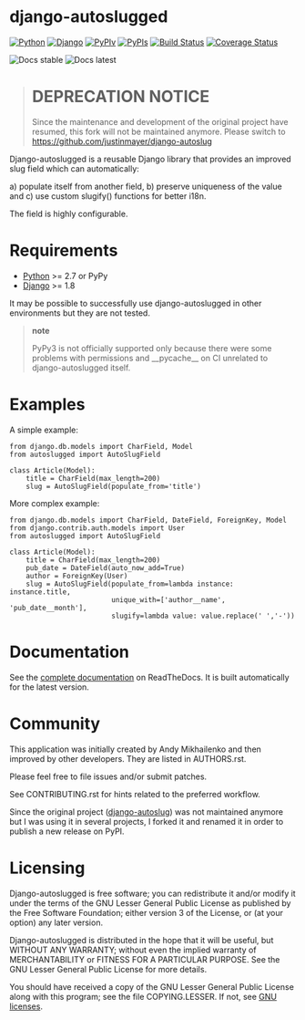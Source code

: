 # django-autoslugged

[![Python](https://img.shields.io/badge/Python-2.7,3.4,3.5,3.6-blue.svg?style=flat-square)](/)
[![Django](https://img.shields.io/badge/Django-1.9,1.10,1.11,2.0-blue.svg?style=flat-square)](/)
[![PyPIv](https://img.shields.io/pypi/v/django-autoslugged.svg?style=flat-square)](https://pypi.org/project/django-autoslugged)
[![PyPIs](https://img.shields.io/pypi/status/django-autoslugged.svg)](https://pypi.org/project/django-autoslugged)
[![Build Status](https://travis-ci.org/mbourqui/django-autoslugged.svg?branch=master)](https://travis-ci.org/mbourqui/django-autoslugged)
[![Coverage Status](https://coveralls.io/repos/github/mbourqui/django-autoslugged/badge.svg?branch=master)](https://coveralls.io/github/mbourqui/django-autoslugged?branch=master)

![Docs stable](https://readthedocs.org/projects/django-autoslug/badge/?version=stable%0A%20:target:%20http://django-autoslug.readthedocs.org/en/stable/)
![Docs latest](https://readthedocs.org/projects/django-autoslug/badge/?version=latest%0A%20:target:%20http://django-autoslug.readthedocs.org/en/latest/)


> # DEPRECATION NOTICE
> Since the maintenance and development of the original project have resumed, this fork will not be maintained anymore.
> Please switch to https://github.com/justinmayer/django-autoslug


Django-autoslugged is a reusable Django library that provides an
improved slug field which can automatically:

a)  populate itself from another field,
b)  preserve uniqueness of the value and
c)  use custom slugify() functions for better i18n.

The field is highly configurable.

Requirements
============

* [Python][] >= 2.7 or PyPy
* [Django][] >= 1.8

It may be possible to successfully use django-autoslugged in other
environments but they are not tested.

> **note**
>
> PyPy3 is not officially supported only because there were some
> problems with permissions and \_\_pycache\_\_ on CI unrelated to
> django-autoslugged itself.

Examples
========

A simple example:

``` {.sourceCode .python}
from django.db.models import CharField, Model
from autoslugged import AutoSlugField

class Article(Model):
    title = CharField(max_length=200)
    slug = AutoSlugField(populate_from='title')
```

More complex example:

``` {.sourceCode .python}
from django.db.models import CharField, DateField, ForeignKey, Model
from django.contrib.auth.models import User
from autoslugged import AutoSlugField

class Article(Model):
    title = CharField(max_length=200)
    pub_date = DateField(auto_now_add=True)
    author = ForeignKey(User)
    slug = AutoSlugField(populate_from=lambda instance: instance.title,
                         unique_with=['author__name', 'pub_date__month'],
                         slugify=lambda value: value.replace(' ','-'))
```

Documentation
=============

See the [complete documentation](http://django-autoslug.readthedocs.org)
on ReadTheDocs. It is built automatically for the latest version.

Community
=========

This application was initially created by Andy Mikhailenko and then
improved by other developers. They are listed in AUTHORS.rst.

Please feel free to file issues and/or submit patches.

See CONTRIBUTING.rst for hints related to the preferred workflow.

Since the original project
([django-autoslug](<https://github.com/neithere/django-autoslug>)) was
not maintained anymore but I was using it in several projects, I forked
it and renamed it in order to publish a new release on PyPI.

Licensing
=========

Django-autoslugged is free software; you can redistribute it and/or
modify it under the terms of the GNU Lesser General Public License as
published by the Free Software Foundation; either version 3 of the
License, or (at your option) any later version.

Django-autoslugged is distributed in the hope that it will be useful,
but WITHOUT ANY WARRANTY; without even the implied warranty of
MERCHANTABILITY or FITNESS FOR A PARTICULAR PURPOSE. See the GNU Lesser
General Public License for more details.

You should have received a copy of the GNU Lesser General Public License
along with this program; see the file COPYING.LESSER. If not, see [GNU
licenses](http://gnu.org/licenses/).


  [python]:     https://www.python.org/             "Python"
  [django]:     https://www.djangoproject.com/      "Django"
